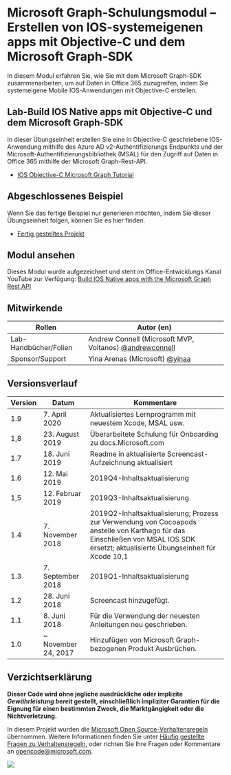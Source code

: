 # <a name="microsoft-graph-training-module---build-ios-native-apps-with-objective-c-and-the-microsoft-graph-sdk"></a>Microsoft Graph-Schulungsmodul – Erstellen von IOS-systemeigenen apps mit Objective-C und dem Microsoft Graph-SDK

In diesem Modul erfahren Sie, wie Sie mit dem Microsoft Graph-SDK zusammenarbeiten, um auf Daten in Office 365 zuzugreifen, indem Sie systemeigene Mobile IOS-Anwendungen mit Objective-C erstellen.

## <a name="lab---build-ios-native-apps-with-objective-c-and-the-microsoft-graph-sdk"></a>Lab-Build IOS Native apps mit Objective-C und dem Microsoft Graph-SDK

In dieser Übungseinheit erstellen Sie eine in Objective-C geschriebene IOS-Anwendung mithilfe des Azure AD v2-Authentifizierungs Endpunkts und der Microsoft-Authentifizierungsbibliothek (MSAL) für den Zugriff auf Daten in Office 365 mithilfe der Microsoft Graph-Rest-API.

- [IOS Objective-C Microsoft Graph Tutorial](https://docs.microsoft.com/graph/tutorials/ios-objectivec)

## <a name="completed-sample"></a>Abgeschlossenes Beispiel

Wenn Sie das fertige Beispiel nur generieren möchten, indem Sie dieser Übungseinheit folgen, können Sie es hier finden.

- [Fertig gestelltes Projekt](demo)

## <a name="watch-the-module"></a>Modul ansehen

Dieses Modul wurde aufgezeichnet und steht im Office-Entwicklungs Kanal YouTube zur Verfügung: [Build IOS Native apps with the Microsoft Graph Rest API](https://youtu.be/Gg8Qy1Dqyzw)

## <a name="contributors"></a>Mitwirkende

|        Rollen         |                                       Autor (en)                                       |
| -------------------- | ------------------------------------------------------------------------------------- |
| Lab-Handbücher/Folien | Andrew Connell (Microsoft MVP, Voitanos) [@andrewconnell](//github.com/andrewconnell) |
| Sponsor/Support    | Yina Arenas (Microsoft) [@yinaa](//github.com/yinaa)                                  |

## <a name="version-history"></a>Versionsverlauf

| Version |        Datum        |                                                               Kommentare                                                               |
| ------- | ------------------ | ------------------------------------------------------------------------------------------------------------------------------------ |
| 1.9     | 7. April 2020      | Aktualisiertes Lernprogramm mit neuestem Xcode, MSAL usw.                                                                                     |
| 1,8     | 23. August 2019    | Überarbeitete Schulung für Onboarding zu docs.Microsoft.com                                                                                |
| 1.7     | 18. Juni 2019      | Readme in aktualisierte Screencast-Aufzeichnung aktualisiert                                                                                     |
| 1.6     | 12. Mai 2019       | 2019Q4-Inhaltsaktualisierung                                                                                                               |
| 1,5     | 12. Februar 2019  | 2019Q3-Inhaltsaktualisierung                                                                                                               |
| 1.4     | 7. November 2018   | 2019Q2-Inhaltsaktualisierung; Prozess zur Verwendung von Cocoapods anstelle von Karthago für das Einschließen von MSAL IOS SDK ersetzt; aktualisierte Übungseinheit für Xcode 10,1 |
| 1.3     | 7. September 2018  | 2019Q1-Inhaltsaktualisierung                                                                                                               |
| 1.2     | 28. Juni 2018      | Screencast hinzugefügt.                                                                                                                    |
| 1.1     | 8. Juni 2018       | Für die Verwendung der neuesten Anleitungen neu geschrieben.                                                                                                    |
| 1.0     | ~ November 24, 2017 | Hinzufügen von Microsoft Graph-bezogenen Produkt Ausbrüchen.                                                                                       |

## <a name="disclaimer"></a>Verzichtserklärung

**Dieser Code wird ohne jegliche ausdrückliche oder implizite _Gewährleistung bereit_ gestellt, einschließlich impliziter Garantien für die Eignung für einen bestimmten Zweck, die Marktgängigkeit oder die Nichtverletzung.**

In diesem Projekt wurden die [Microsoft Open Source-Verhaltensregeln](https://opensource.microsoft.com/codeofconduct/) übernommen. Weitere Informationen finden Sie unter [Häufig gestellte Fragen zu Verhaltensregeln](https://opensource.microsoft.com/codeofconduct/faq/), oder richten Sie Ihre Fragen oder Kommentare an [opencode@microsoft.com](mailto:opencode@microsoft.com).

<img src="https://telemetry.sharepointpnp.com/msgraph-training-ios-objectivec" />
